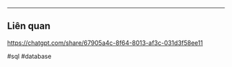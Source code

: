 






---
## Liên quan

https://chatgpt.com/share/67905a4c-8f64-8013-af3c-031d3f58ee11

#sql #database
